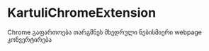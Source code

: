 KartuliChromeExtension
======================

Chrome გაფართოება  თარგმნეს მხედრული  ნებისმიერი webpage კონვერტირება

